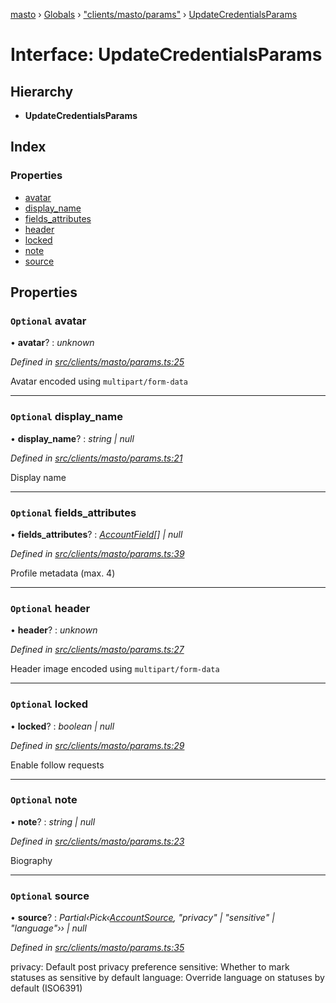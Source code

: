 [masto](../README.md) › [Globals](../globals.md) › ["clients/masto/params"](../modules/_clients_masto_params_.md) › [UpdateCredentialsParams](_clients_masto_params_.updatecredentialsparams.md)

# Interface: UpdateCredentialsParams

## Hierarchy

* **UpdateCredentialsParams**

## Index

### Properties

* [avatar](_clients_masto_params_.updatecredentialsparams.md#optional-avatar)
* [display_name](_clients_masto_params_.updatecredentialsparams.md#optional-display_name)
* [fields_attributes](_clients_masto_params_.updatecredentialsparams.md#optional-fields_attributes)
* [header](_clients_masto_params_.updatecredentialsparams.md#optional-header)
* [locked](_clients_masto_params_.updatecredentialsparams.md#optional-locked)
* [note](_clients_masto_params_.updatecredentialsparams.md#optional-note)
* [source](_clients_masto_params_.updatecredentialsparams.md#optional-source)

## Properties

### `Optional` avatar

• **avatar**? : *unknown*

*Defined in [src/clients/masto/params.ts:25](https://github.com/neet/masto.js/blob/b9f6bdd/src/clients/masto/params.ts#L25)*

Avatar encoded using `multipart/form-data`

___

### `Optional` display_name

• **display_name**? : *string | null*

*Defined in [src/clients/masto/params.ts:21](https://github.com/neet/masto.js/blob/b9f6bdd/src/clients/masto/params.ts#L21)*

Display name

___

### `Optional` fields_attributes

• **fields_attributes**? : *[AccountField](_entities_account_.accountfield.md)[] | null*

*Defined in [src/clients/masto/params.ts:39](https://github.com/neet/masto.js/blob/b9f6bdd/src/clients/masto/params.ts#L39)*

Profile metadata (max. 4)

___

### `Optional` header

• **header**? : *unknown*

*Defined in [src/clients/masto/params.ts:27](https://github.com/neet/masto.js/blob/b9f6bdd/src/clients/masto/params.ts#L27)*

Header image encoded using `multipart/form-data`

___

### `Optional` locked

• **locked**? : *boolean | null*

*Defined in [src/clients/masto/params.ts:29](https://github.com/neet/masto.js/blob/b9f6bdd/src/clients/masto/params.ts#L29)*

Enable follow requests

___

### `Optional` note

• **note**? : *string | null*

*Defined in [src/clients/masto/params.ts:23](https://github.com/neet/masto.js/blob/b9f6bdd/src/clients/masto/params.ts#L23)*

Biography

___

### `Optional` source

• **source**? : *Partial‹Pick‹[AccountSource](_entities_account_.accountsource.md), "privacy" | "sensitive" | "language"›› | null*

*Defined in [src/clients/masto/params.ts:35](https://github.com/neet/masto.js/blob/b9f6bdd/src/clients/masto/params.ts#L35)*

privacy: Default post privacy preference
sensitive: Whether to mark statuses as sensitive by default
language: Override language on statuses by default (ISO6391)
